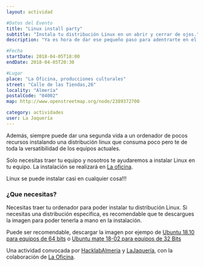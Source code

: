```yaml
---
layout: actividad

#Datos del Evento
title: "Linux install party"
subtitle: "Instala tu distribución Linux en un abrir y cerrar de ojos."
description: "Ya es hora de dar ese pequeño paso para adentrarte en el mundo Linux; instalar una distribución como Ubuntu en solo unos pocos pasos; esta al alcance de todos."

#Fecha
startDate: 2018-04-05T18:00
endDate: 2018-04-05T20:30

#Lugar
place: "La Oficina, producciones culturales"
street: "Calle de las Tiendas,26"
locality: "Almería"
postalCode: "04002"
map: http://www.openstreetmap.org/node/2389372700

category: actividades
user: La Jaquería
---
```



<p>Además, siempre puede dar una segunda vida a un ordenador de pocos recursos instalando una distribución linux que consuma poco pero te de toda la versatibilidad de los equipos actuales.</p>

<p>Solo necesitas traer tu equipo y nosotros te ayudaremos a instalar Linux en tu equipo. La instalación se realizará en <a href="http://www.openstreetmap.org/node/2389372700">La oficina</a>.</p>

<p>Linux se puede instalar casi en cualquier cosa!!!</p>

<h3 id="que-necesitas">¿Que necesitas?</h3>

<p>Necesitas traer tu ordenador para poder instalar tu distribución Linux. Si necesitas una distribución especifica, es recomendable que te descargues la imagen para poder tenerla a mano en la instalación.</p>

<p>Puede ser recomendable, descargar la imagen por ejempo de <a href="http://releases.ubuntu.com/18.10/ubuntu-18.10-desktop-amd64.iso">Ubuntu 18.10  para equipos de 64 bits</a> o <a href="http://cdimage.ubuntu.com/ubuntu-mate/releases/18.04/release/ubuntu-mate-18.04.2-desktop-i386.iso">Ubuntu mate 18-02 para equipos de 32 Bits</a></p>

<p>Una actividad convocada por <a href="https://hacklabalmeria.net/actividades/2019/03/22/linux-install-party.html">HacklabAlmeria</a> y <a href="https://lajaqueria.org">LaJaquería</a>, con la colaboración de <a href="http://laoficinacultural.org/">La Oficina</a>.</p>
